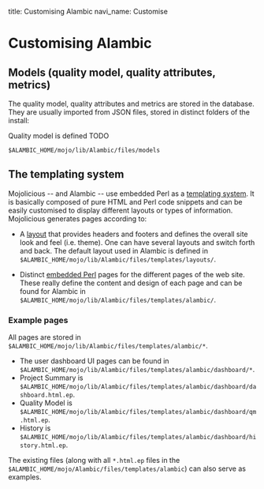 title: Customising Alambic
navi_name: Customise

# Customising Alambic

## Models (quality model, quality attributes, metrics)

The quality model, quality attributes and metrics are stored in the database. They are usually imported from JSON files, stored in distinct folders of the install:

Quality model is defined TODO

`$ALAMBIC_HOME/mojo/lib/Alambic/files/models`

## The templating system

Mojolicious -- and Alambic -- use embedded Perl as a [templating system](http://www.mojolicious.org/perldoc/Mojolicious/Guides/Rendering). It is  basically composed of pure HTML and Perl code snippets and can be easily customised to display different layouts or types of information. Mojolicious generates pages according to:

* A [layout](http://www.mojolicious.org/perldoc/Mojolicious/Guides/Rendering#Layouts) that provides headers and footers and defines the overall site look and feel (i.e. theme). One can have several layouts and switch forth and back. The default layout used in Alambic is defined in `$ALAMBIC_HOME/mojo/lib/Alambic/files/templates/layouts/`.

* Distinct [embedded Perl](http://www.mojolicious.org/perldoc/Mojolicious/Guides/Rendering#Embedded-Perl) pages for the different pages of the web site. These really define the content and design of each page and can be found for Alambic in `$ALAMBIC_HOME/mojo/lib/Alambic/files/templates/alambic/`.

### Example pages

All pages are stored in `$ALAMBIC_HOME/mojo/lib/Alambic/files/templates/alambic/*`.

* The user dashboard UI pages can be found in `$ALAMBIC_HOME/mojo/lib/Alambic/files/templates/alambic/dashboard/*`.
* Project Summary is `$ALAMBIC_HOME/mojo/lib/Alambic/files/templates/alambic/dashboard/dashboard.html.ep`.
* Quality Model is `$ALAMBIC_HOME/mojo/lib/Alambic/files/templates/alambic/dashboard/qm.html.ep`.
* History is `$ALAMBIC_HOME/mojo/lib/Alambic/files/templates/alambic/dashboard/history.html.ep`.

The existing files (along with all `*.html.ep` files in the `$ALAMBIC_HOME/mojo/Alambic/files/templates/alambic`) can also serve as examples.
